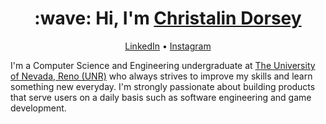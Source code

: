 <h1 align="center"><strong>:wave: Hi, I'm <a href="https://github.com/christalind03">Christalin Dorsey</a></strong></h1>

<p align="center"><a href="https://www.linkedin.com/in/christalind03/">LinkedIn</a> • <a href="https://www.instagram.com/christalin.d/">Instagram</a>
</p>

I'm a Computer Science and Engineering undergraduate at <a href="https://www.unr.edu/">The University of Nevada, Reno (UNR)</a> who always strives to improve my skills and learn something new everyday. I'm strongly passionate about building products that serve users on a daily basis such as software engineering and game development.

